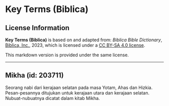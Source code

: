 # Key Terms (Biblica)

## License Information

**Key Terms (Biblica)** is based on and adapted from: _Biblica Bible Dictionary_, [Biblica, Inc.](https://www.biblica.com/), 2023, which is licensed under a [CC BY-SA 4.0 license](https://creativecommons.org/licenses/by-sa/4.0/legalcode.en).

This markdown version is provided under the same license.



--------------------------------

## Mikha (id: 203711)

Seorang nabi dari kerajaan selatan pada masa Yotam, Ahas dan Hizkia. Pesan\-pesannya ditujukan untuk kerajaan utara dan kerajaan selatan. Nubuat\-nubuatnya dicatat dalam kitab Mikha.


